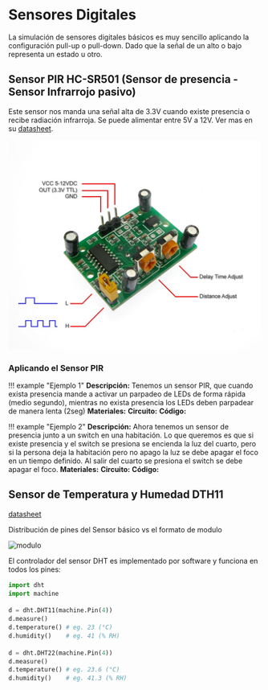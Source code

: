 #  Sensores Digitales

La simulación de sensores digitales básicos es muy sencillo aplicando la configuración pull-up o pull-down. Dado que la señal de un alto o bajo representa un estado u otro.

## Sensor PIR HC-SR501 (Sensor de presencia - Sensor Infrarrojo pasivo)

Este sensor nos manda una señal alta de 3.3V cuando existe presencia o recibe radiación infrarroja. Se puede alimentar entre 5V a 12V. Ver mas en su [datasheet](https://www.allelectronics.com/mas_assets/media/allelectronics2018/spec/PIR-7.pdf).

![sensor PIR](imgs/pir_down.jpeg)

### Aplicando el Sensor PIR

!!! example "Ejemplo 1"
    **Descripción:**
    Tenemos un sensor PIR, que cuando exista presencia mande a activar un parpadeo de LEDs de forma rápida (medio segundo), mientras no exista presencia los LEDs deben parpadear de manera lenta (2seg)
    **Materiales:**
    **Circuito:** 
    **Código:**


!!! example "Ejemplo 2"
    **Descripción:**
    Ahora tenemos un sensor de presencia junto a un switch en una habitación. Lo que queremos es que si existe presencia y el switch se presiona se encienda la luz del cuarto, pero si la persona deja la habitación pero no apago la luz se debe apagar el foco en un tiempo definido. Al salir del cuarto se presiona el switch se debe apagar el foco.
    **Materiales:**
    **Circuito:** 
    **Código:**

## Sensor de Temperatura y Humedad DTH11

[datasheet](https://www.mouser.com/datasheet//DHT11-Technical-Data-Sheet-Translated-Version-.pdf)

Distribución de pines del Sensor básico vs el formato de modulo

![modulo](http://d3dzre54m4viff.cloudfront.net/wp-content/uploads/2015/10/02103026/Arduino-DHT11-3.jpg)

El controlador del sensor DHT es implementado por software y funciona en todos los pines:

```python
import dht
import machine

d = dht.DHT11(machine.Pin(4))
d.measure()
d.temperature() # eg. 23 (°C)
d.humidity()    # eg. 41 (% RH)

d = dht.DHT22(machine.Pin(4))
d.measure()
d.temperature() # eg. 23.6 (°C)
d.humidity()    # eg. 41.3 (% RH)
```